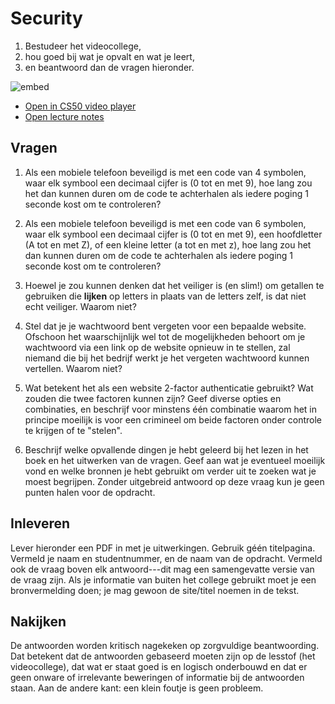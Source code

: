 # Security

1. Bestudeer het videocollege,
2. hou goed bij wat je opvalt en wat je leert,
3. en beantwoord dan de vragen hieronder.

![embed](https://www.youtube.com/embed/NoYfOHAYY7o)

- [Open in CS50 video player](https://video.cs50.io/NoYfOHAYY7o?screen=-v6DvNFLFnY)
- [Open lecture notes](https://cs50.harvard.edu/college/2022/spring/notes/cybersecurity/)

## Vragen

1. Als een mobiele telefoon beveiligd is met een code van 4 symbolen, waar elk symbool een decimaal cijfer is (0 tot en met 9), hoe lang zou het dan kunnen duren om de code te achterhalen als iedere poging 1 seconde kost om te controleren?

2. Als een mobiele telefoon beveiligd is met een code van 6 symbolen, waar elk symbool een decimaal cijfer is (0 tot en met 9), een hoofdletter (A tot en met Z), of een kleine letter (a tot en met z), hoe lang zou het dan kunnen duren om de code te achterhalen als iedere poging 1 seconde kost om te controleren?

3. Hoewel je zou kunnen denken dat het veiliger is (en slim!) om getallen te gebruiken die **lijken** op letters in plaats van de letters zelf, is dat niet echt veiliger. Waarom niet?

4. Stel dat je je wachtwoord bent vergeten voor een bepaalde website. Ofschoon het waarschijnlijk wel tot de mogelijkheden behoort om je wachtwoord via een link op de website opnieuw in te stellen, zal niemand die bij het bedrijf werkt je het vergeten wachtwoord kunnen vertellen. Waarom niet?

5. Wat betekent het als een website 2-factor authenticatie gebruikt? Wat zouden die twee factoren kunnen zijn? Geef diverse opties en combinaties, en beschrijf voor minstens één combinatie waarom het in principe moeilijk is voor een crimineel om beide factoren onder controle te krijgen of te "stelen".

6. Beschrijf welke opvallende dingen je hebt geleerd bij het lezen in het boek en het uitwerken van de vragen. Geef aan wat je eventueel moeilijk vond en welke bronnen je hebt gebruikt om verder uit te zoeken wat je moest begrijpen. Zonder uitgebreid antwoord op deze vraag kun je geen punten halen voor de opdracht.

## Inleveren

Lever hieronder een PDF in met je uitwerkingen. Gebruik géén titelpagina. Vermeld je naam en studentnummer, en de naam van de opdracht. Vermeld ook de vraag boven elk antwoord---dit mag een samengevatte versie van de vraag zijn. Als je informatie van buiten het college gebruikt moet je een bronvermelding doen; je mag gewoon de site/titel noemen in de tekst.

## Nakijken

De antwoorden worden kritisch nagekeken op zorgvuldige beantwoording. Dat betekent dat de antwoorden gebaseerd moeten zijn op de lesstof (het videocollege), dat wat er staat goed is en logisch onderbouwd en dat er geen onware of irrelevante beweringen of informatie bij de antwoorden staan. Aan de andere kant: een klein foutje is geen probleem.
